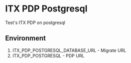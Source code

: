 # ITX PDP Postgresql

Test's ITX PDP on postgresql

## Environment

1. ITX_PDP_POSTGRESQL_DATABASE_URL - Migrate URL
2. ITX_PDP_POSTGRESQL - PDP URL
